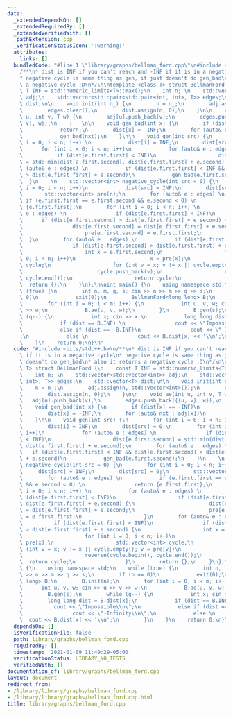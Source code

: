 ```yaml
---
data:
  _extendedDependsOn: []
  _extendedRequiredBy: []
  _extendedVerifiedWith: []
  _pathExtension: cpp
  _verificationStatusIcon: ':warning:'
  attributes:
    links: []
  bundledCode: "#line 1 \"library/graphs/bellman_ford.cpp\"\n#include <bits/stdc++.h>\n\
    /**\n* dist is INF if you can't reach and -INF if it is in a negative cycle\n\
    * negative cycle is same thing as gen, it just doesn't do gen_bad\n* also it returns\
    \ a negative cycle :D\n*/\n\ntemplate <class T> struct BellmanFord {\n    const\
    \ T INF = std::numeric_limits<T>::max();\n    int n; \n    std::vector<std::vector<int>>\
    \ adj;\n    std::vector<std::pair<std::pair<int, int>, T>> edges;\n    std::vector<T>\
    \ dist;\n\n    void init(int n_) {\n        n = n_;\n        adj.assign(n, std::vector<int>());\n\
    \        edges.clear();\n        dist.assign(n, 0);\n    }\n\n    void ae(int\
    \ u, int v, T w) {\n        adj[u].push_back(v);\n        edges.push_back({{u,\
    \ v}, w});\n    }   \n\n    void gen_bad(int x) {\n        if (dist[x] == -INF)\n\
    \            return;\n        dist[x] = -INF;\n        for (auto& nxt : adj[x])\n\
    \            gen_bad(nxt);\n    }\n\n    void gen(int src) {\n        for (int\
    \ i = 0; i < n; i++) \n            dist[i] = INF;\n        dist[src] = 0;\n  \
    \      for (int i = 0; i < n; i++)\n            for (auto& e : edges) \n     \
    \           if (dist[e.first.first] < INF)\n                    dist[e.first.second]\
    \ = std::min(dist[e.first.second], dist[e.first.first] + e.second);\n        for\
    \ (auto& e : edges) \n            if (dist[e.first.first] < INF && dist[e.first.second]\
    \ > dist[e.first.first] + e.second)\n            gen_bad(e.first.second);\n  \
    \  }\n    \n    std::vector<int> negative_cycle(int src = 0) {\n        for (int\
    \ i = 0; i < n; i++)\n            dist[src] = INF;\n        dist[src] = 0;\n \
    \       std::vector<int> pre(n);\n        for (auto& e : edges) \n           \
    \ if (e.first.first == e.first.second && e.second < 0) \n                return\
    \ {e.first.first};\n        for (int i = 0; i < n; i++) \n            for (auto&\
    \ e : edges) \n                if (dist[e.first.first] < INF)\n              \
    \      if (dist[e.first.second] > dist[e.first.first] + e.second) {\n        \
    \                dist[e.first.second] = dist[e.first.first] + e.second;\n    \
    \                    pre[e.first.second] = e.first.first;\n                  \
    \  }\n        for (auto& e : edges) \n            if (dist[e.first.first] < INF)\n\
    \                if (dist[e.first.second] > dist[e.first.first] + e.second) {\n\
    \                    int x = e.first.second;\n                    for (int i =\
    \ 0; i < n; i++)\n                        x = pre[x];\n                    std::vector<int>\
    \ cycle;\n                    for (int v = x; v != x || cycle.empty(); v = pre[v])\n\
    \                        cycle.push_back(v);\n                    reverse(cycle.begin(),\
    \ cycle.end());\n                    return cycle;\n                }\n      \
    \  return {};\n    }\n};\n\nint main() {\n    using namespace std;\n    while\
    \ (true) {\n        int n, m, q, s; cin >> n >> m >> q >> s;\n        if (n ==\
    \ 0)\n            exit(0);\n        BellmanFord<long long> B;\n        B.init(n);\n\
    \        for (int i = 0; i < m; i++) {\n            int u, v, w; cin >> u >> v\
    \ >> w;\n            B.ae(u, v, w);\n        }\n        B.gen(s);\n        while\
    \ (q--) {\n            int x; cin >> x;\n            long long dist = B.dist[x];\n\
    \            if (dist == B.INF) \n                cout << \"Impossible\\n\";\n\
    \            else if (dist == -B.INF)\n                cout << \"-Infinity\\n\"\
    ;\n            else \n                cout << B.dist[x] << '\\n';\n        }\n\
    \    }\n    return 0;\n}\n"
  code: "#include <bits/stdc++.h>\n/**\n* dist is INF if you can't reach and -INF\
    \ if it is in a negative cycle\n* negative cycle is same thing as gen, it just\
    \ doesn't do gen_bad\n* also it returns a negative cycle :D\n*/\n\ntemplate <class\
    \ T> struct BellmanFord {\n    const T INF = std::numeric_limits<T>::max();\n\
    \    int n; \n    std::vector<std::vector<int>> adj;\n    std::vector<std::pair<std::pair<int,\
    \ int>, T>> edges;\n    std::vector<T> dist;\n\n    void init(int n_) {\n    \
    \    n = n_;\n        adj.assign(n, std::vector<int>());\n        edges.clear();\n\
    \        dist.assign(n, 0);\n    }\n\n    void ae(int u, int v, T w) {\n     \
    \   adj[u].push_back(v);\n        edges.push_back({{u, v}, w});\n    }   \n\n\
    \    void gen_bad(int x) {\n        if (dist[x] == -INF)\n            return;\n\
    \        dist[x] = -INF;\n        for (auto& nxt : adj[x])\n            gen_bad(nxt);\n\
    \    }\n\n    void gen(int src) {\n        for (int i = 0; i < n; i++) \n    \
    \        dist[i] = INF;\n        dist[src] = 0;\n        for (int i = 0; i < n;\
    \ i++)\n            for (auto& e : edges) \n                if (dist[e.first.first]\
    \ < INF)\n                    dist[e.first.second] = std::min(dist[e.first.second],\
    \ dist[e.first.first] + e.second);\n        for (auto& e : edges) \n         \
    \   if (dist[e.first.first] < INF && dist[e.first.second] > dist[e.first.first]\
    \ + e.second)\n            gen_bad(e.first.second);\n    }\n    \n    std::vector<int>\
    \ negative_cycle(int src = 0) {\n        for (int i = 0; i < n; i++)\n       \
    \     dist[src] = INF;\n        dist[src] = 0;\n        std::vector<int> pre(n);\n\
    \        for (auto& e : edges) \n            if (e.first.first == e.first.second\
    \ && e.second < 0) \n                return {e.first.first};\n        for (int\
    \ i = 0; i < n; i++) \n            for (auto& e : edges) \n                if\
    \ (dist[e.first.first] < INF)\n                    if (dist[e.first.second] >\
    \ dist[e.first.first] + e.second) {\n                        dist[e.first.second]\
    \ = dist[e.first.first] + e.second;\n                        pre[e.first.second]\
    \ = e.first.first;\n                    }\n        for (auto& e : edges) \n  \
    \          if (dist[e.first.first] < INF)\n                if (dist[e.first.second]\
    \ > dist[e.first.first] + e.second) {\n                    int x = e.first.second;\n\
    \                    for (int i = 0; i < n; i++)\n                        x =\
    \ pre[x];\n                    std::vector<int> cycle;\n                    for\
    \ (int v = x; v != x || cycle.empty(); v = pre[v])\n                        cycle.push_back(v);\n\
    \                    reverse(cycle.begin(), cycle.end());\n                  \
    \  return cycle;\n                }\n        return {};\n    }\n};\n\nint main()\
    \ {\n    using namespace std;\n    while (true) {\n        int n, m, q, s; cin\
    \ >> n >> m >> q >> s;\n        if (n == 0)\n            exit(0);\n        BellmanFord<long\
    \ long> B;\n        B.init(n);\n        for (int i = 0; i < m; i++) {\n      \
    \      int u, v, w; cin >> u >> v >> w;\n            B.ae(u, v, w);\n        }\n\
    \        B.gen(s);\n        while (q--) {\n            int x; cin >> x;\n    \
    \        long long dist = B.dist[x];\n            if (dist == B.INF) \n      \
    \          cout << \"Impossible\\n\";\n            else if (dist == -B.INF)\n\
    \                cout << \"-Infinity\\n\";\n            else \n              \
    \  cout << B.dist[x] << '\\n';\n        }\n    }\n    return 0;\n}"
  dependsOn: []
  isVerificationFile: false
  path: library/graphs/bellman_ford.cpp
  requiredBy: []
  timestamp: '2021-01-09 11:49:29-05:00'
  verificationStatus: LIBRARY_NO_TESTS
  verifiedWith: []
documentation_of: library/graphs/bellman_ford.cpp
layout: document
redirect_from:
- /library/library/graphs/bellman_ford.cpp
- /library/library/graphs/bellman_ford.cpp.html
title: library/graphs/bellman_ford.cpp
---
```

